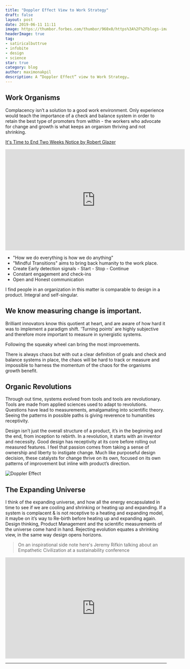 ```yaml
---
title: "Doppler Effect View to Work Strategy"
draft: false
layout: post
date: 2019-06-11 11:11
image: https://thumbor.forbes.com/thumbor/960x0/https%3A%2F%2Fblogs-images.forbes.com%2Fstartswithabang%2Ffiles%2F2016%2F12%2Fexpansionoftuniverse.jpg
headerImage: true
tag:
- satiricalbuttrue
- infobite
- design
- science
star: true
category: blog
author: maximonakpil
description: A “Doppler Effect” view to Work Strategy…
---
```


## Work Organisms
Complacency isn’t a solution to a good work environment.
Only experience would teach the importance of a check and balance system in order to retain the best type of promoters from within - the workers who advocate for change and growth is what keeps an organism thriving and not shrinking.

[It's Time to End Two Weeks Notice by Robert Glazer](https://youtu.be/yV2Qfj0ft0o)

<iframe width="560" height="315" src="https://www.youtube.com/embed/yV2Qfj0ft0o" frameborder="0" allow="accelerometer; autoplay; encrypted-media; gyroscope; picture-in-picture" allowfullscreen></iframe>

- "How we do everything is how we do anything"
- "Mindful Transitions" aims to bring back humanity to the work place.
- Create Early detection signals - Start - Stop - Continue
- Constant engagement and check-ins
- Open and Honest communication


I find people in an organization in this matter is comparable to design in a product. Integral and self-singular.  

## We know measuring change is important.

Brilliant innovators know this quotient at heart, and are aware of how hard it was to implement a paradigm shift.
'Turning points' are highly subjective and therefore more important to measure in synergistic systems.

Following the squeaky wheel can bring the most improvements.

There is always chaos but with out a clear definition of goals and check and balance systems in place, the chaos will be hard to track or measure and impossible to harness the momentum of the chaos for the organisms growth benefit.

## Organic Revolutions
Through out time, systems evolved from tools and tools are revolutionary. Tools are made from applied sciences used to adapt to revolutions. Questions have lead to measurements, amalgamating into scientific theory. Seeing the patterns in possible paths is giving reverence to humanities receptivity.

Design isn’t just the overall structure of a product, it’s in the beginning and the end, from inception to rebirth. In a revolution, it starts with an inventor and necessity. Good design has receptivity at its core before rolling out measured features. I feel that passion comes from taking a sense of ownership and liberty to instigate change. Much like purposeful design decision, these catalysts for change thrive on its own, focused on its own patterns of improvement but inline with product’s direction.

![Doppler Effect](https://d2jmvrsizmvf4x.cloudfront.net/gQobs1O5Sm640Zc3U0lQ_Doppler%2Beffect.jpg)

## The Expanding Universe
I think of the expanding universe, and how all the energy encapsulated in time to see if we are cooling and shrinking or heating up and expanding. If a system is complacent & is not receptive to a heating and expanding model, it maybe on it’s way to Re-birth before heating up and expanding again. Design thinking, Product Management and the scientific measurements of the universe come hand in hand. Rejecting evolution equates a shrinking view, in the same way design opens horizons.



> On an inspirational side note here's Jeremy Rifkin talking about an Empathetic Civilization at a sustainability conference


<iframe width="560" height="315" src="https://www.youtube.com/embed/1-7BjeHepbA" frameborder="0" allow="accelerometer; autoplay; encrypted-media; gyroscope; picture-in-picture" allowfullscreen></iframe>

---
